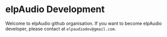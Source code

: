 # elpAudio Development
Welcome to elpAudio github organisation.
If you want to become elpAudio developer, please contact at `elpaudiodev@gmail.com`.
